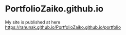 # PortfolioZaiko.github.io
 My site is published at here https://rahunak.github.io/PortfolioZaiko.github.io/portfolio
